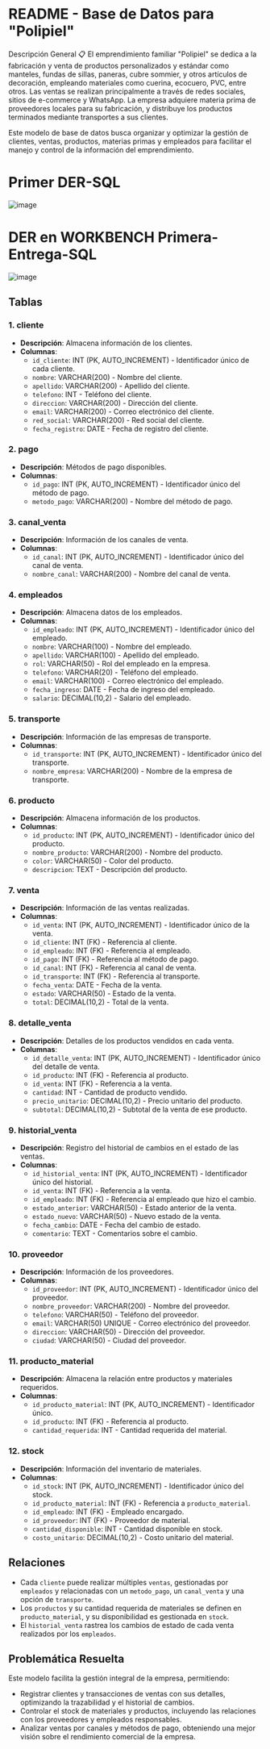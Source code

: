 # README - Base de Datos para "Polipiel"
Descripción General 📋
El emprendimiento familiar "Polipiel" se dedica a la fabricación y venta de productos personalizados y estándar como manteles, fundas de sillas, paneras, cubre sommier, y otros artículos de decoración, empleando materiales como cuerina, ecocuero, PVC, entre otros. Las ventas se realizan principalmente a través de redes sociales, sitios de e-commerce y WhatsApp. La empresa adquiere materia prima de proveedores locales para su fabricación, y distribuye los productos terminados mediante transportes a sus clientes.

Este modelo de base de datos busca organizar y optimizar la gestión de clientes, ventas, productos, materias primas y empleados para facilitar el manejo y control de la información del emprendimiento.

# Primer DER-SQL
![image](https://github.com/user-attachments/assets/c1d175a9-6878-4a94-90e6-b361f349ce3d)


# DER en WORKBENCH Primera-Entrega-SQL
![image](https://github.com/user-attachments/assets/4a0f80de-07e0-4573-b264-fdeb58b020b8)


## Tablas

### 1. **cliente**
   - **Descripción**: Almacena información de los clientes.
   - **Columnas**:
     - `id_cliente`: INT (PK, AUTO_INCREMENT) - Identificador único de cada cliente.
     - `nombre`: VARCHAR(200) - Nombre del cliente.
     - `apellido`: VARCHAR(200) - Apellido del cliente.
     - `telefono`: INT - Teléfono del cliente.
     - `direccion`: VARCHAR(200) - Dirección del cliente.
     - `email`: VARCHAR(200) - Correo electrónico del cliente.
     - `red_social`: VARCHAR(200) - Red social del cliente.
     - `fecha_registro`: DATE - Fecha de registro del cliente.
     
### 2. **pago**
   - **Descripción**: Métodos de pago disponibles.
   - **Columnas**:
     - `id_pago`: INT (PK, AUTO_INCREMENT) - Identificador único del método de pago.
     - `metodo_pago`: VARCHAR(200) - Nombre del método de pago.

### 3. **canal_venta**
   - **Descripción**: Información de los canales de venta.
   - **Columnas**:
     - `id_canal`: INT (PK, AUTO_INCREMENT) - Identificador único del canal de venta.
     - `nombre_canal`: VARCHAR(200) - Nombre del canal de venta.

### 4. **empleados**
   - **Descripción**: Almacena datos de los empleados.
   - **Columnas**:
     - `id_empleado`: INT (PK, AUTO_INCREMENT) - Identificador único del empleado.
     - `nombre`: VARCHAR(100) - Nombre del empleado.
     - `apellido`: VARCHAR(100) - Apellido del empleado.
     - `rol`: VARCHAR(50) - Rol del empleado en la empresa.
     - `telefono`: VARCHAR(20) - Teléfono del empleado.
     - `email`: VARCHAR(100) - Correo electrónico del empleado.
     - `fecha_ingreso`: DATE - Fecha de ingreso del empleado.
     - `salario`: DECIMAL(10,2) - Salario del empleado.

### 5. **transporte**
   - **Descripción**: Información de las empresas de transporte.
   - **Columnas**:
     - `id_transporte`: INT (PK, AUTO_INCREMENT) - Identificador único del transporte.
     - `nombre_empresa`: VARCHAR(200) - Nombre de la empresa de transporte.

### 6. **producto**
   - **Descripción**: Almacena información de los productos.
   - **Columnas**:
     - `id_producto`: INT (PK, AUTO_INCREMENT) - Identificador único del producto.
     - `nombre_producto`: VARCHAR(200) - Nombre del producto.
     - `color`: VARCHAR(50) - Color del producto.
     - `descripcion`: TEXT - Descripción del producto.

### 7. **venta**
   - **Descripción**: Información de las ventas realizadas.
   - **Columnas**:
     - `id_venta`: INT (PK, AUTO_INCREMENT) - Identificador único de la venta.
     - `id_cliente`: INT (FK) - Referencia al cliente.
     - `id_empleado`: INT (FK) - Referencia al empleado.
     - `id_pago`: INT (FK) - Referencia al método de pago.
     - `id_canal`: INT (FK) - Referencia al canal de venta.
     - `id_transporte`: INT (FK) - Referencia al transporte.
     - `fecha_venta`: DATE - Fecha de la venta.
     - `estado`: VARCHAR(50) - Estado de la venta.
     - `total`: DECIMAL(10,2) - Total de la venta.

### 8. **detalle_venta**
   - **Descripción**: Detalles de los productos vendidos en cada venta.
   - **Columnas**:
     - `id_detalle_venta`: INT (PK, AUTO_INCREMENT) - Identificador único del detalle de venta.
     - `id_producto`: INT (FK) - Referencia al producto.
     - `id_venta`: INT (FK) - Referencia a la venta.
     - `cantidad`: INT - Cantidad de producto vendido.
     - `precio_unitario`: DECIMAL(10,2) - Precio unitario del producto.
     - `subtotal`: DECIMAL(10,2) - Subtotal de la venta de ese producto.

### 9. **historial_venta**
   - **Descripción**: Registro del historial de cambios en el estado de las ventas.
   - **Columnas**:
     - `id_historial_venta`: INT (PK, AUTO_INCREMENT) - Identificador único del historial.
     - `id_venta`: INT (FK) - Referencia a la venta.
     - `id_empleado`: INT (FK) - Referencia al empleado que hizo el cambio.
     - `estado_anterior`: VARCHAR(50) - Estado anterior de la venta.
     - `estado_nuevo`: VARCHAR(50) - Nuevo estado de la venta.
     - `fecha_cambio`: DATE - Fecha del cambio de estado.
     - `comentario`: TEXT - Comentarios sobre el cambio.

### 10. **proveedor**
   - **Descripción**: Información de los proveedores.
   - **Columnas**:
     - `id_proveedor`: INT (PK, AUTO_INCREMENT) - Identificador único del proveedor.
     - `nombre_proveedor`: VARCHAR(200) - Nombre del proveedor.
     - `telefono`: VARCHAR(50) - Teléfono del proveedor.
     - `email`: VARCHAR(50) UNIQUE - Correo electrónico del proveedor.
     - `direccion`: VARCHAR(50) - Dirección del proveedor.
     - `ciudad`: VARCHAR(50) - Ciudad del proveedor.

### 11. **producto_material**
   - **Descripción**: Almacena la relación entre productos y materiales requeridos.
   - **Columnas**:
     - `id_producto_material`: INT (PK, AUTO_INCREMENT) - Identificador único.
     - `id_producto`: INT (FK) - Referencia al producto.
     - `cantidad_requerida`: INT - Cantidad requerida del material.

### 12. **stock**
   - **Descripción**: Información del inventario de materiales.
   - **Columnas**:
     - `id_stock`: INT (PK, AUTO_INCREMENT) - Identificador único del stock.
     - `id_producto_material`: INT (FK) - Referencia a `producto_material`.
     - `id_empleado`: INT (FK) - Empleado encargado.
     - `id_proveedor`: INT (FK) - Proveedor de material.
     - `cantidad_disponible`: INT - Cantidad disponible en stock.
     - `costo_unitario`: DECIMAL(10,2) - Costo unitario del material.

## Relaciones

- Cada `cliente` puede realizar múltiples `ventas`, gestionadas por `empleados` y relacionadas con un `metodo_pago`, un `canal_venta` y una opción de `transporte`.
- Los `productos` y su cantidad requerida de materiales se definen en `producto_material`, y su disponibilidad es gestionada en `stock`.
- El `historial_venta` rastrea los cambios de estado de cada venta realizados por los `empleados`.

## Problemática Resuelta

Este modelo facilita la gestión integral de la empresa, permitiendo:
- Registrar clientes y transacciones de ventas con sus detalles, optimizando la trazabilidad y el historial de cambios.
- Controlar el stock de materiales y productos, incluyendo las relaciones con los proveedores y empleados responsables.
- Analizar ventas por canales y métodos de pago, obteniendo una mejor visión sobre el rendimiento comercial de la empresa.
